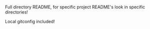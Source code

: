 Full directory README, for specific project README's look in specific directories!

Local gitconfig included!
